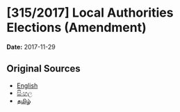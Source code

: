 # [315/2017] Local Authorities Elections (Amendment)

**Date:** 2017-11-29

## Original Sources

- [English](https://documents.gov.lk/view/bills/2017/11/315-2017_E.pdf)
- [සිංහල](https://documents.gov.lk/view/bills/2017/11/315-2017_S.pdf)
- [தமிழ்](https://documents.gov.lk/view/bills/2017/11/315-2017_T.pdf)
